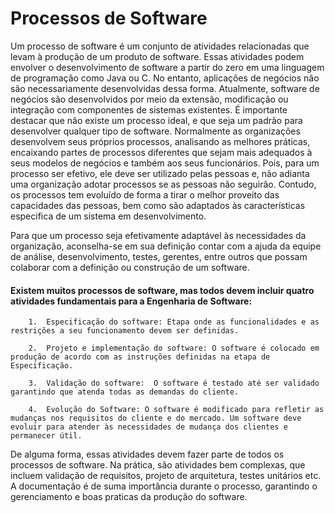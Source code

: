 # Processos de Software

Um processo de software é um conjunto de atividades relacionadas que levam à produção de um produto de software. Essas atividades podem envolver o desenvolvimento de software a partir do zero em uma linguagem de programação como Java ou C. No entanto, aplicações de negócios não são necessariamente desenvolvidas dessa forma. Atualmente, software de negócios são desenvolvidos por meio da extensão, modificação ou integração com componentes de sistemas existentes.
É importante destacar que não existe um processo ideal, e que seja um padrão para desenvolver qualquer tipo de software. Normalmente as organizações desenvolvem seus próprios processos, analisando as melhores práticas, encaixando partes de processos diferentes que sejam mais adequados à seus modelos de negócios e também aos seus funcionários. Pois, para um processo ser efetivo, ele deve ser utilizado pelas pessoas e, não adianta uma organização adotar processos se as pessoas não seguirão. Contudo, os processos tem evoluído de forma a tirar o melhor proveito das capacidades das pessoas, bem como são adaptados às características especifica de um sistema em desenvolvimento.

Para que um processo seja efetivamente adaptável às necessidades da organização, aconselha-se em sua definição contar com a ajuda da equipe de análise, desenvolvimento, testes, gerentes, entre outros que possam colaborar com a definição ou construção de um software.


#### Existem muitos processos de software, mas todos devem incluir quatro atividades fundamentais para a Engenharia de Software:

        1.  Especificação do software: Etapa onde as funcionalidades e as restrições a seu funcionamento devem ser definidas.

        2.  Projeto e implementação do software: O software é colocado em produção de acordo com as instruções definidas na etapa de Especificação.

        3.  Validação do software:  O software é testado até ser validado garantindo que atenda todas as demandas do cliente.

        4.  Evolução do Software: O software é modificado para refletir as mudanças nos requisitos do cliente e do mercado. Um software deve evoluir para atender às necessidades de mudança dos clientes e permanecer útil.


De alguma forma, essas atividades devem fazer parte de todos os processos de software. Na prática, são atividades bem complexas, que incluem validação de requisitos, projeto de arquitetura, testes unitários etc. A documentação é de suma importância durante o processo, garantindo o gerenciamento e boas praticas da produção do software.
